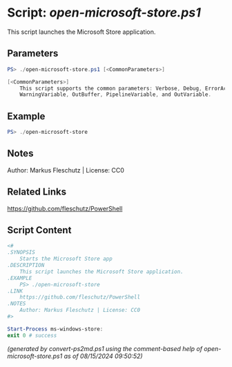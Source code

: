 Script: *open-microsoft-store.ps1*
========================

This script launches the Microsoft Store application.

Parameters
----------
```powershell
PS> ./open-microsoft-store.ps1 [<CommonParameters>]

[<CommonParameters>]
    This script supports the common parameters: Verbose, Debug, ErrorAction, ErrorVariable, WarningAction, 
    WarningVariable, OutBuffer, PipelineVariable, and OutVariable.
```

Example
-------
```powershell
PS> ./open-microsoft-store

```

Notes
-----
Author: Markus Fleschutz | License: CC0

Related Links
-------------
https://github.com/fleschutz/PowerShell

Script Content
--------------
```powershell
<#
.SYNOPSIS
	Starts the Microsoft Store app
.DESCRIPTION
	This script launches the Microsoft Store application.
.EXAMPLE
	PS> ./open-microsoft-store
.LINK
	https://github.com/fleschutz/PowerShell
.NOTES
	Author: Markus Fleschutz | License: CC0
#>

Start-Process ms-windows-store:
exit 0 # success
```

*(generated by convert-ps2md.ps1 using the comment-based help of open-microsoft-store.ps1 as of 08/15/2024 09:50:52)*
